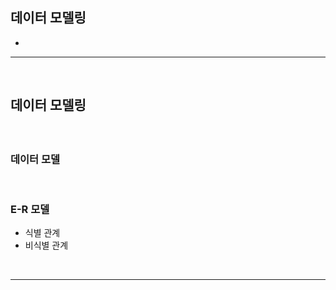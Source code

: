## 데이터 모델링
> 
* 

<hr>
<br>
    
## 데이터 모델링
####

<br>

### 데이터 모델

<br>

### E-R 모델
* 식별 관계
* 비식별 관계

<br>
<hr>
<br>
